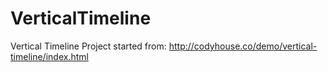 VerticalTimeline
================

Vertical Timeline
Project started from: http://codyhouse.co/demo/vertical-timeline/index.html
